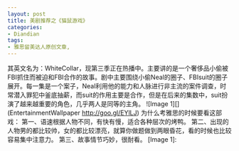 ```yaml
---
layout: post
title: 美剧推荐之《猫鼠游戏》
categories:
- Diandian
tags:
- 雅思留美达人原创文章, 
---
```

其英文名为：WhiteCollar，现第三季正在热播中。主要讲的是一个奢侈品小偷被FBI抓住而被迫和FBI合作的故事。剧中主要围绕小偷Neal的圈子、FBIsuit的圈子展开。每一集是一个案子，Neal利用他的能力和人脉进行非主流的案件调查，时常潜入罪犯中釜底抽薪，而suit的作用主要是合作，但是在后来的集数中，suit扮演了越来越重要的角色，几乎两人是同等的主角。 !\[Image 1\]\[\](EntertainmentWallpaper http://goo.gl/EYlLJ) 为什么考雅思的时候要看这部戏： 第一、语速根据人物不同，有快有慢，适合各种层次的烤鸭。 第二、出现的人物男的都比较帅，女的都比较漂亮，就算你做题做到两眼昏花，看的时候也比较容易集中注意力。 第三、故事情节巧妙，很耐看。 \[Image 1\]: